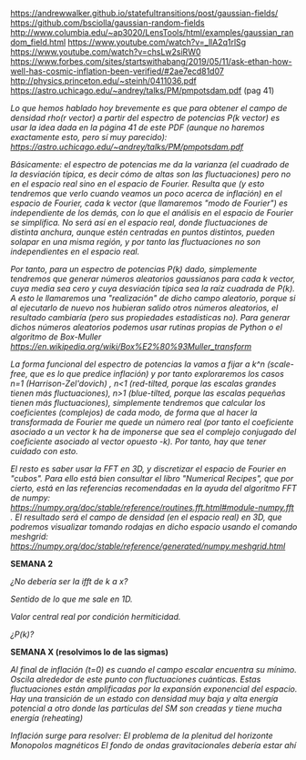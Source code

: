 https://andrewwalker.github.io/statefultransitions/post/gaussian-fields/
https://github.com/bsciolla/gaussian-random-fields
http://www.columbia.edu/~ap3020/LensTools/html/examples/gaussian_random_field.html
https://www.youtube.com/watch?v=_llA2q1rlSg
https://www.youtube.com/watch?v=chsLw2siRW0
https://www.forbes.com/sites/startswithabang/2019/05/11/ask-ethan-how-well-has-cosmic-inflation-been-verified/#2ae7ecd81d07
http://physics.princeton.edu/~steinh/0411036.pdf
https://astro.uchicago.edu/~andrey/talks/PM/pmpotsdam.pdf (pag 41)

*Lo que hemos hablado hoy brevemente es que para obtener el campo de densidad rho(r vector) a partir del espectro de potencias P(k vector) es usar la idea dada en la página 41 de este PDF (aunque no haremos exactamente esto, pero sí muy parecido): https://astro.uchicago.edu/~andrey/talks/PM/pmpotsdam.pdf*

*Básicamente: el espectro de potencias me da la varianza (el cuadrado de la desviación típica, es decir cómo de altas son las fluctuaciones) pero no en el espacio real sino en el espacio de Fourier. Resulta que (y esto tendremos que verlo cuando veamos un poco acerca de inflación) en el espacio de Fourier, cada k vector (que llamaremos "modo de Fourier") es independiente de los demás, con lo que el análisis en el espacio de Fourier se simplifica. No será así en el espacio real, donde fluctuaciones de distinta anchura, aunque estén centradas en puntos distintos, pueden solapar en una misma región, y por tanto las fluctuaciones no son independientes en el espacio real.*

*Por tanto, para un espectro de potencias P(k) dado, simplemente tendremos que generar números aleatorios gaussianos para cada k vector, cuya media sea cero y cuya desviación típica sea la raíz cuadrada de P(k). A esto le llamaremos una "realización" de dicho campo aleatorio, porque si al ejecutarlo de nuevo nos hubieran salido otros números aleatorios, el resultado cambiaría (pero sus propiedades estadísticas no). Para generar dichos números aleatorios podemos usar rutinas propias de Python o el algoritmo de Box-Muller https://en.wikipedia.org/wiki/Box%E2%80%93Muller_transform*

*La forma funcional del espectro de potencias la vamos a fijar a k^n (scale-free, que es lo que predice inflación) y por tanto exploraremos los casos n=1 (Harrison-Zel'dovich) , n<1 (red-tilted, porque las escalas grandes tienen más fluctuaciones), n>1 (blue-tilted, porque las escalas pequeñas tienen más fluctuaciones), simplemente tendremos que calcular los coeficientes (complejos) de cada modo, de forma que al hacer la transformada de Fourier me quede un número real (por tanto el coeficiente asociado a un vector k ha de imponerse que sea el complejo conjugado del coeficiente asociado al vector opuesto -k). Por tanto, hay que tener cuidado con esto.*

*El resto es saber usar la FFT en 3D, y discretizar el espacio de Fourier en "cubos". Para ello está bien consultar el libro "Numerical Recipes", que por cierto, está en las referencias recomendadas en la ayuda del algoritmo FFT de numpy: https://numpy.org/doc/stable/reference/routines.fft.html#module-numpy.fft . El resultado será el campo de densidad (en el espacio real) en 3D, que podremos visualizar tomando rodajas en dicho espacio usando el comando meshgrid: https://numpy.org/doc/stable/reference/generated/numpy.meshgrid.html*

**SEMANA 2**

*¿No debería ser la ifft de k a x?*

*Sentido de lo que me sale en 1D.*

*Valor central real por condición hermiticidad.*

*¿P(k)?*

**SEMANA X (resolvimos lo de las sigmas)**

*Al final de inflación (t=0) es cuando el campo escalar encuentra su mínimo.*
*Oscila alrededor de este punto con fluctuaciones cuánticas.*
*Estas fluctuaciones están amplificadas por la expansión exponencial del espacio.*
*Hay una transición de un estado con densidad muy baja y alta energía potencial a otro donde las partículas del SM son creadas y tiene mucha energía (reheating)*

*Inflación surge para resolver:*
*El problema de la plenitud del horizonte*
*Monopolos magnéticos*
*El fondo de ondas gravitacionales debería estar ahí*